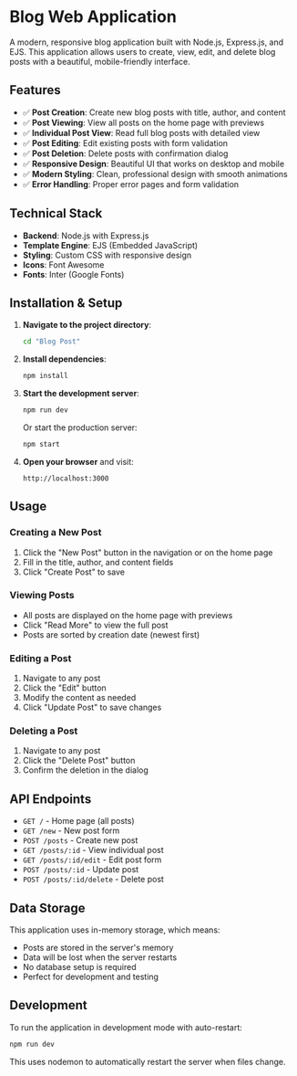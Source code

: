 # Blog Web Application

A modern, responsive blog application built with Node.js, Express.js, and EJS. This application allows users to create, view, edit, and delete blog posts with a beautiful, mobile-friendly interface.

## Features

- ✅ **Post Creation**: Create new blog posts with title, author, and content
- ✅ **Post Viewing**: View all posts on the home page with previews
- ✅ **Individual Post View**: Read full blog posts with detailed view
- ✅ **Post Editing**: Edit existing posts with form validation
- ✅ **Post Deletion**: Delete posts with confirmation dialog
- ✅ **Responsive Design**: Beautiful UI that works on desktop and mobile
- ✅ **Modern Styling**: Clean, professional design with smooth animations
- ✅ **Error Handling**: Proper error pages and form validation

## Technical Stack

- **Backend**: Node.js with Express.js
- **Template Engine**: EJS (Embedded JavaScript)
- **Styling**: Custom CSS with responsive design
- **Icons**: Font Awesome
- **Fonts**: Inter (Google Fonts)

## Installation & Setup

1. **Navigate to the project directory**:
   ```bash
   cd "Blog Post"
   ```

2. **Install dependencies**:
   ```bash
   npm install
   ```

3. **Start the development server**:
   ```bash
   npm run dev
   ```

   Or start the production server:
   ```bash
   npm start
   ```

4. **Open your browser** and visit:
   ```
   http://localhost:3000
   ```

## Usage

### Creating a New Post
1. Click the "New Post" button in the navigation or on the home page
2. Fill in the title, author, and content fields
3. Click "Create Post" to save

### Viewing Posts
- All posts are displayed on the home page with previews
- Click "Read More" to view the full post
- Posts are sorted by creation date (newest first)

### Editing a Post
1. Navigate to any post
2. Click the "Edit" button
3. Modify the content as needed
4. Click "Update Post" to save changes

### Deleting a Post
1. Navigate to any post
2. Click the "Delete Post" button
3. Confirm the deletion in the dialog

## API Endpoints

- `GET /` - Home page (all posts)
- `GET /new` - New post form
- `POST /posts` - Create new post
- `GET /posts/:id` - View individual post
- `GET /posts/:id/edit` - Edit post form
- `POST /posts/:id` - Update post
- `POST /posts/:id/delete` - Delete post

## Data Storage

This application uses in-memory storage, which means:
- Posts are stored in the server's memory
- Data will be lost when the server restarts
- No database setup is required
- Perfect for development and testing

## Development

To run the application in development mode with auto-restart:
```bash
npm run dev
```

This uses nodemon to automatically restart the server when files change.
